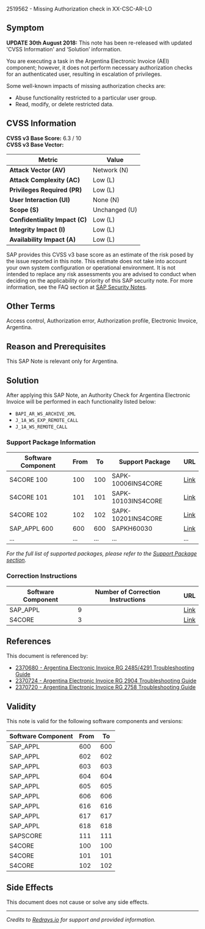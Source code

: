 2519562 - Missing Authorization check in XX-CSC-AR-LO

## Symptom

**UPDATE 30th August 2018:** This note has been re-released with updated 'CVSS Information' and ‘Solution’ information.

You are executing a task in the Argentina Electronic Invoice (AEI) component; however, it does not perform necessary authorization checks for an authenticated user, resulting in escalation of privileges.

Some well-known impacts of missing authorization checks are:

- Abuse functionality restricted to a particular user group.
- Read, modify, or delete restricted data.

## CVSS Information

**CVSS v3 Base Score:** 6.3 / 10  
**CVSS v3 Base Vector:**

| Metric | Value |
|--------|-------|
| **Attack Vector (AV)** | Network (N) |
| **Attack Complexity (AC)** | Low (L) |
| **Privileges Required (PR)** | Low (L) |
| **User Interaction (UI)** | None (N) |
| **Scope (S)** | Unchanged (U) |
| **Confidentiality Impact (C)** | Low (L) |
| **Integrity Impact (I)** | Low (L) |
| **Availability Impact (A)** | Low (L) |

SAP provides this CVSS v3 base score as an estimate of the risk posed by the issue reported in this note. This estimate does not take into account your own system configuration or operational environment. It is not intended to replace any risk assessments you are advised to conduct when deciding on the applicability or priority of this SAP security note. For more information, see the FAQ section at [SAP Security Notes](https://support.sap.com/securitynotes).

## Other Terms

Access control, Authorization error, Authorization profile, Electronic Invoice, Argentina.

## Reason and Prerequisites

This SAP Note is relevant only for Argentina.

## Solution

After applying this SAP Note, an Authority Check for Argentina Electronic Invoice will be performed in each functionality listed below:

- `BAPI_AR_WS_ARCHIVE_XML`
- `J_1A_WS_EXP_REMOTE_CALL`
- `J_1A_WS_REMOTE_CALL`

### Support Package Information

| Software Component | From | To | Support Package | URL |
|--------------------|------|----|-----------------|-----|
| S4CORE 100 | 100 | 100 | SAPK-10006INS4CORE | [Link](https://me.sap.com/supportpackage/SAPK-10006INS4CORE) |
| S4CORE 101 | 101 | 101 | SAPK-10103INS4CORE | [Link](https://me.sap.com/supportpackage/SAPK-10103INS4CORE) |
| S4CORE 102 | 102 | 102 | SAPK-10201INS4CORE | [Link](https://me.sap.com/supportpackage/SAPK-10201INS4CORE) |
| SAP_APPL 600 | 600 | 600 | SAPKH60030 | [Link](https://me.sap.com/supportpackage/SAPKH60030) |
| ... | ... | ... | ... | ... |

*For the full list of supported packages, please refer to the [Support Package section](https://me.sap.com/supportpackage).*

### Correction Instructions

| Software Component | Number of Correction Instructions | URL |
|--------------------|------------------------------------|-----|
| SAP_APPL | 9 | [Link](https://me.sap.com/corrins/0002519562/1) |
| S4CORE | 3 | [Link](https://me.sap.com/corrins/0002519562/19773) |

## References

This document is referenced by:

- [2370680 - Argentina Electronic Invoice RG 2485/4291 Troubleshooting Guide](https://me.sap.com/notes/2370680)
- [2370724 - Argentina Electronic Invoice RG 2904 Troubleshooting Guide](https://me.sap.com/notes/2370724)
- [2370720 - Argentina Electronic Invoice RG 2758 Troubleshooting Guide](https://me.sap.com/notes/2370720)

## Validity

This note is valid for the following software components and versions:

| Software Component | From | To |
|--------------------|------|----|
| SAP_APPL | 600 | 600 |
| SAP_APPL | 602 | 602 |
| SAP_APPL | 603 | 603 |
| SAP_APPL | 604 | 604 |
| SAP_APPL | 605 | 605 |
| SAP_APPL | 606 | 606 |
| SAP_APPL | 616 | 616 |
| SAP_APPL | 617 | 617 |
| SAP_APPL | 618 | 618 |
| SAPSCORE | 111 | 111 |
| S4CORE | 100 | 100 |
| S4CORE | 101 | 101 |
| S4CORE | 102 | 102 |

## Side Effects

This document does not cause or solve any side effects.

---

*Credits to [Redrays.io](https://redrays.io) for support and provided information.*